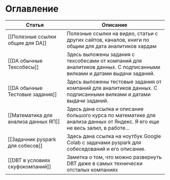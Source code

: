 # Оглавление


| Статья                               | Описание                                                                                                                   |
| ------------------------------------ | -------------------------------------------------------------------------------------------------------------------------- |
| [[Полезные ссылки общие для DA]]     | Полезные ссылки на видео, статьи с других сайтов, каналов, книги по общим для дата аналитиков хардам                       |
| [[DA обычные Техсобесы]]             | Здесь выложены задания с техсобесами от компаний для аналитиков данных. С подписанными вилками и датами выдачи заданий.    |
| [[DA обычные Тестовые задания]]      | Здесь выложены тестовые задания от компаний для аналитиков данных. С подписанными вилками и датами выдачи заданий.         |
| [[Математика для анализа данных ЯП]] | Здесь дана ссылка и описание большого курса по математике для анализа данных от Яндекс. Я его еще не весь залил, в работе… |
| [[Задачник pyspark для собесов]]     | Здесь дана ссылка на ноутбук Google Colab с задачами pyspark для собеседований и его описание.                             |
| [[DBT в условиях скуфокомпаний]]     | Заметка о том, что можно развернуть DBT даже в самых технически отсталых компаниях                                         |
